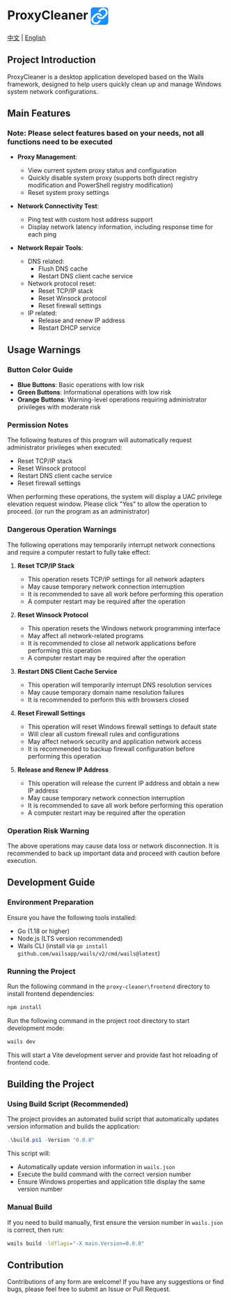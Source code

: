 # ProxyCleaner <img src="frontend/public/appicon.png" alt="ProxyCleaner Logo" width="40" height="40" style="vertical-align: middle;">

[中文](README.md) | [English](README_EN.md)

## Project Introduction

ProxyCleaner is a desktop application developed based on the Wails framework, designed to help users quickly clean up and manage Windows system network configurations.

## Main Features

### Note: Please select features based on your needs, not all functions need to be executed

- **Proxy Management**:
  - View current system proxy status and configuration
  - Quickly disable system proxy (supports both direct registry modification and PowerShell registry modification)
  - Reset system proxy settings

- **Network Connectivity Test**:
  - Ping test with custom host address support
  - Display network latency information, including response time for each ping

- **Network Repair Tools**:
  - DNS related:
    - Flush DNS cache
    - Restart DNS client cache service
  - Network protocol reset:
    - Reset TCP/IP stack
    - Reset Winsock protocol
    - Reset firewall settings
  - IP related:
    - Release and renew IP address
    - Restart DHCP service

## Usage Warnings

### Button Color Guide
- **Blue Buttons**: Basic operations with low risk
- **Green Buttons**: Informational operations with low risk
- **Orange Buttons**: Warning-level operations requiring administrator privileges with moderate risk

### Permission Notes
The following features of this program will automatically request administrator privileges when executed:
- Reset TCP/IP stack
- Reset Winsock protocol
- Restart DNS client cache service
- Reset firewall settings

When performing these operations, the system will display a UAC privilege elevation request window. Please click "Yes" to allow the operation to proceed. (or run the program as an administrator)

### Dangerous Operation Warnings
The following operations may temporarily interrupt network connections and require a computer restart to fully take effect:

1. **Reset TCP/IP Stack**
   - This operation resets TCP/IP settings for all network adapters
   - May cause temporary network connection interruption
   - It is recommended to save all work before performing this operation
   - A computer restart may be required after the operation

2. **Reset Winsock Protocol**
   - This operation resets the Windows network programming interface
   - May affect all network-related programs
   - It is recommended to close all network applications before performing this operation
   - A computer restart may be required after the operation

3. **Restart DNS Client Cache Service**
   - This operation will temporarily interrupt DNS resolution services
   - May cause temporary domain name resolution failures
   - It is recommended to perform this with browsers closed

4. **Reset Firewall Settings**
   - This operation will reset Windows firewall settings to default state
   - Will clear all custom firewall rules and configurations
   - May affect network security and application network access
   - It is recommended to backup firewall configuration before performing this operation

5. **Release and Renew IP Address**
   - This operation will release the current IP address and obtain a new IP address
   - May cause temporary network connection interruption
   - It is recommended to save all work before performing this operation
   - A computer restart may be required after the operation

### Operation Risk Warning
The above operations may cause data loss or network disconnection. It is recommended to back up important data and proceed with caution before execution.

## Development Guide

### Environment Preparation

Ensure you have the following tools installed:

- Go (1.18 or higher)
- Node.js (LTS version recommended)
- Wails CLI (install via `go install github.com/wailsapp/wails/v2/cmd/wails@latest`)

### Running the Project

Run the following command in the `proxy-cleaner\frontend` directory to install frontend dependencies:

```bash
npm install
```

Run the following command in the project root directory to start development mode:

```bash
wails dev
```

This will start a Vite development server and provide fast hot reloading of frontend code.

## Building the Project

### Using Build Script (Recommended)

The project provides an automated build script that automatically updates version information and builds the application:

```powershell
.\build.ps1 -Version "0.0.8"
```

This script will:
- Automatically update version information in `wails.json`
- Execute the build command with the correct version number
- Ensure Windows properties and application title display the same version number

### Manual Build

If you need to build manually, first ensure the version number in `wails.json` is correct, then run:

```bash
wails build -ldflags="-X main.Version=0.0.8"
```

## Contribution

Contributions of any form are welcome! If you have any suggestions or find bugs, please feel free to submit an Issue or Pull Request.